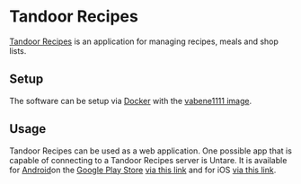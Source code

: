 # Tandoor Recipes

[Tandoor Recipes](https://docs.tandoor.dev/) is an application for managing recipes, meals and
shop lists.

## Setup

The software can be setup via [Docker](/wiki/docker.md) with the
[vabene1111 image](/wiki/docker/vabene1111_-_recipes.md).

## Usage

Tandoor Recipes can be used as a web application.
One possible app that is capable of connecting to a Tandoor Recipes server is Untare.
It is available for [Android](/wiki/android.md)on the
[Google Play Store](/wiki/android.md#app-store)
[via this link](https://play.google.com/store/apps/details?id=unofficial.tandoor.recipes) and for
iOS [via this link](https://apps.apple.com/de/app/untare/id6448643329).
